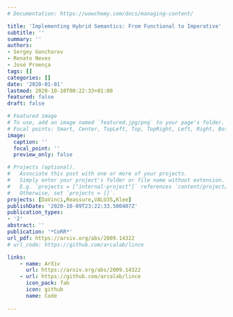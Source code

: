 ```yaml
---
# Documentation: https://wowchemy.com/docs/managing-content/

title: 'Implementing Hybrid Semantics: From Functional to Imperative'
subtitle: ''
summary: ''
authors:
- Sergey Goncharov
- Renato Neves
- José Proença
tags: []
categories: []
date: '2020-01-01'
lastmod: 2020-10-10T00:22:33+01:00
featured: false
draft: false

# Featured image
# To use, add an image named `featured.jpg/png` to your page's folder.
# Focal points: Smart, Center, TopLeft, Top, TopRight, Left, Right, BottomLeft, Bottom, BottomRight.
image:
  caption: ''
  focal_point: ''
  preview_only: false

# Projects (optional).
#   Associate this post with one or more of your projects.
#   Simply enter your project's folder or file name without extension.
#   E.g. `projects = ["internal-project"]` references `content/project/deep-learning/index.md`.
#   Otherwise, set `projects = []`.
projects: [DaVinci,Reassure,VALU3S,Klee]
publishDate: '2020-10-09T23:22:33.500407Z'
publication_types:
- '2'
abstract: ''
publication: '*CoRR*'
url_pdf: https://arxiv.org/abs/2009.14322
# url_code: https://github.com/arcalab/lince

links:
    - name: ArXiv
      url: https://arxiv.org/abs/2009.14322
    - url: https://github.com/arcalab/lince
      icon_pack: fab
      icon: github
      name: Code
      
---
```

